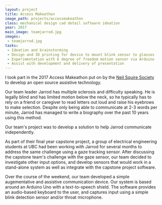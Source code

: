 ```yaml
---
layout: project
title: Access Makeathon
image_path: projects/accessmakeathon
class: mechanical design cad detail software ideation
year: 2017
main_image: teamjarrod.jpg
images:
 - teamjarrod.jpg
tasks:
 - Ideation and brainstorming
 - Design and 3D printing for device to mount blink sensor to glasses
 - Experimentation with 6 degree of freedom motion sensor via Arduino
 - Assist with development and delivery of presentation
---
```


I took part in the 2017 Access Makeathon put on by the <a href="https://www.neilsquire.ca">Neil Squire Society</a> to develop an open source assistive technology. 

Our team leader Jarrod has multiple sclerosis and difficulty speaking. He is legally blind and has limited motion below the neck, so he typically has to rely on a friend or caregiver to read letters out loud and raise his eyebrows to make selection. Despite only being able to communicate at 2-3 words per minute, Jarrod has managed to write a biography over the past 10 years using this method.

Our team's project was to develop a solution to help Jarrod communicate independently.

As part of their final year capstone project, a group of electrical engineering students at UBC had been working with Jarrod for several months to address the same challenge using a gaze tracking sensor.  After discussing the capstone team's challenge with the gaze sensor, our team decided to investigate other input options, and develop sensors that would work in a stand-alone system as well as integrate with the capstone project software.

Over the course of the weekend, our team developed a simple augementative and assistive communication device. Our system is based around an Arduino Uno with a text-to-speech shield. The software provides an audio-based keyboard to the user, and captures input using a simple blink detection sensor and/or throat microphone.
 


